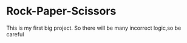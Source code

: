 # Rock-Paper-Scissors
This is my first big project.
So there will be many incorrect logic,so be careful
